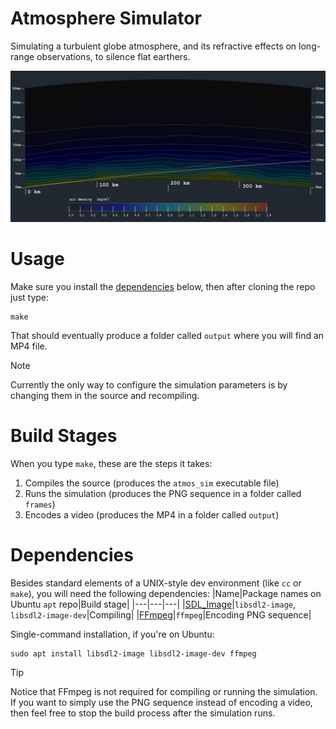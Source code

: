 # Atmosphere Simulator

Simulating a turbulent globe atmosphere, and its refractive effects on long-range observations, to silence flat earthers.

![Simulation](art/atmos_sim-chart.png)

# Usage

Make sure you install the [dependencies](#dependencies) below, then after cloning the repo just type:
```
make
```

That should eventually produce a folder called `output` where you will find an MP4 file.

> [!NOTE]
> Currently the only way to configure the simulation parameters is by changing them in the source and recompiling.

# Build Stages

When you type `make`, these are the steps it takes:
1. Compiles the source (produces the `atmos_sim` executable file)
2. Runs the simulation (produces the PNG sequence in a folder called `frames`)
3. Encodes a video (produces the MP4 in a folder called `output`)

# Dependencies

Besides standard elements of a UNIX-style dev environment (like `cc` or `make`), you will need the following dependencies:
|Name|Package names on Ubuntu `apt` repo|Build stage|
|---|---|---|
|[SDL_Image](https://github.com/libsdl-org/SDL_image)|`libsdl2-image`, `libsdl2-image-dev`|Compiling|
|[FFmpeg](https://www.ffmpeg.org/)|`ffmpeg`|Encoding PNG sequence|

Single-command installation, if you're on Ubuntu:
```
sudo apt install libsdl2-image libsdl2-image-dev ffmpeg
```

> [!TIP]
> Notice that FFmpeg is not required for compiling or running the simulation. If you want to simply use the PNG sequence instead of encoding a video, then feel free to stop the build process after the simulation runs.
